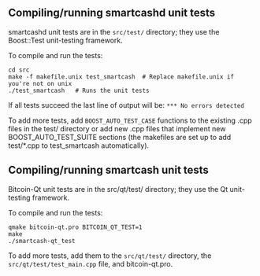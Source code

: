 Compiling/running smartcashd unit tests
------------------------------------

smartcashd unit tests are in the `src/test/` directory; they
use the Boost::Test unit-testing framework.

To compile and run the tests:

	cd src
	make -f makefile.unix test_smartcash  # Replace makefile.unix if you're not on unix
	./test_smartcash   # Runs the unit tests

If all tests succeed the last line of output will be:
`*** No errors detected`

To add more tests, add `BOOST_AUTO_TEST_CASE` functions to the existing
.cpp files in the test/ directory or add new .cpp files that
implement new BOOST_AUTO_TEST_SUITE sections (the makefiles are
set up to add test/*.cpp to test_smartcash automatically).


Compiling/running smartcash unit tests
---------------------------------------

Bitcoin-Qt unit tests are in the src/qt/test/ directory; they
use the Qt unit-testing framework.

To compile and run the tests:

	qmake bitcoin-qt.pro BITCOIN_QT_TEST=1
	make
	./smartcash-qt_test

To add more tests, add them to the `src/qt/test/` directory,
the `src/qt/test/test_main.cpp` file, and bitcoin-qt.pro.
